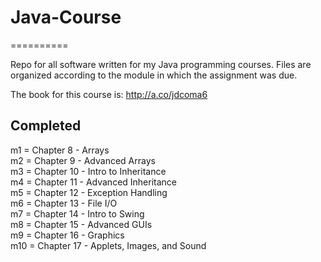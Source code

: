 # Java-Course

==========

Repo for all software written for my Java programming courses. Files are organized according to the module in which the assignment was due.

The book for this course is: http://a.co/jdcoma6

Completed
---------
m1 = Chapter 8 - Arrays  
m2 = Chapter 9 - Advanced Arrays  
m3 = Chapter 10 - Intro to Inheritance  
m4 = Chapter 11 - Advanced Inheritance  
m5 = Chapter 12 - Exception Handling  
m6 = Chapter 13 - File I/O  
m7 = Chapter 14 - Intro to Swing  
m8 = Chapter 15 - Advanced GUIs  
m9 = Chapter 16 - Graphics  
m10 = Chapter 17 - Applets, Images, and Sound  
  
